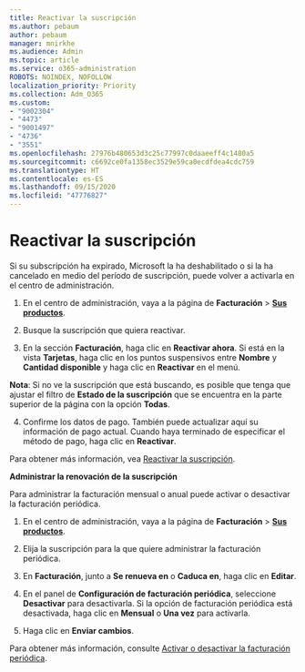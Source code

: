 ```yaml
---
title: Reactivar la suscripción
ms.author: pebaum
author: pebaum
manager: mnirkhe
ms.audience: Admin
ms.topic: article
ms.service: o365-administration
ROBOTS: NOINDEX, NOFOLLOW
localization_priority: Priority
ms.collection: Adm_O365
ms.custom:
- "9002304"
- "4473"
- "9001497"
- "4736"
- "3551"
ms.openlocfilehash: 27976b480653d3c25c77997c0daaeeff4c1480a5
ms.sourcegitcommit: c6692ce0fa1358ec3529e59ca0ecdfdea4cdc759
ms.translationtype: HT
ms.contentlocale: es-ES
ms.lasthandoff: 09/15/2020
ms.locfileid: "47776827"
---
```

# <a name="reactivate-your-subscription"></a>Reactivar la suscripción

Si su subscripción ha expirado, Microsoft la ha deshabilitado o si la ha cancelado en medio del período de suscripción, puede volver a activarla en el centro de administración.

1. En el centro de administración, vaya a la página de **Facturación** > **[Sus productos](https://go.microsoft.com/fwlink/p/?linkid=842054)**.

2. Busque la suscripción que quiera reactivar. 

3. En la sección **Facturación**, haga clic en **Reactivar ahora**. Si está en la vista **Tarjetas**, haga clic en los puntos suspensivos entre **Nombre** y **Cantidad disponible** y haga clic en **Reactivar** en el menú.

**Nota**: Si no ve la suscripción que está buscando, es posible que tenga que ajustar el filtro de **Estado de la suscripción** que se encuentra en la parte superior de la página con la opción **Todas**.

4. Confirme los datos de pago. También puede actualizar aquí su información de pago actual. Cuando haya terminado de especificar el método de pago, haga clic en **Reactivar**.

Para obtener más información, vea [Reactivar 
la suscripción](https://docs.microsoft.com/microsoft-365/commerce/subscriptions/reactivate-your-subscription).

**Administrar la renovación de la suscripción**

Para administrar la facturación mensual o anual puede activar o desactivar la facturación periódica.

1. En el centro de administración, vaya a la página de **Facturación** > **[Sus productos](https://go.microsoft.com/fwlink/p/?linkid=842054)**.

2. Elija la suscripción para la que quiere administrar la facturación periódica.

3. En **Facturación**, junto a **Se renueva en** o **Caduca en**, haga clic en **Editar**.

4. En el panel de **Configuración de facturación periódica**, seleccione **Desactivar** para desactivarla. Si la opción de facturación periódica está desactivada, haga clic en **Mensual** o **Una vez** para activarla.

5. Haga clic en **Enviar cambios**.

Para obtener más información, consulte [Activar o desactivar la facturación periódica](https://docs.microsoft.com/microsoft-365/commerce/subscriptions/renew-your-subscription#turn-recurring-billing-off-or-on).
